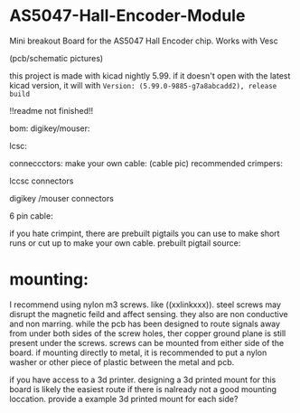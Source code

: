# AS5047-Hall-Encoder-Module
Mini breakout Board for the AS5047 Hall Encoder chip. Works with Vesc

(pcb/schematic pictures)

this project is made with kicad nightly 5.99. if it doesn't open with the latest kicad version, it will with `Version: (5.99.0-9885-g7a8abcadd2), release build`




!!readme not finished!!

bom:
digikey/mouser:


lcsc:

conneccctors:
make your own cable:
(cable pic)
recommended crimpers:

lccsc connectors

digikey /mouser connectors


6 pin cable:


if you hate crimpint, there are prebuilt pigtails you can use to make short runs or cut up to make your own cable.
prebuilt pigtail source:




# mounting:
 I recommend using nylon m3 screws. like ((xxlinkxxx)). steel screws may disrupt the magnetic feild and affect sensing. they also are non conductive and non marring. while the pcb has been designed to route signals away from under both sides of the screw holes, ther copper ground plane is still present under the screws. screws can be mounted from either side of the board. if mounting directly to metal, it is recommended to put a nylon washer or other piece of plastic between the metal and pcb.

if you have access to a 3d printer. designing a 3d printed mount for this board is likely the easiest route if there is nalready not a good mounting loccation.
provide a example 3d printed mount for each side?

